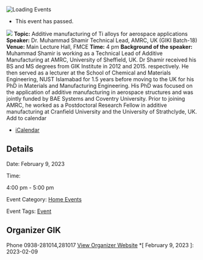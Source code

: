 ![Loading Events](https://giki.edu.pk/event/additive-manufacturing-of-ti-alloys-for-aerospace-applications/)
  * This event has passed.


![](https://giki.edu.pk/wp-content/uploads/2023/02/event.jpg)
**Topic:** Additive manufacturing of Ti alloys for aerospace applications
**Speaker:** Dr. Muhammad Shamir
Technical Lead, AMRC, UK
(GIKI Batch-18)
**Venue:** Main Lecture Hall, FMCE
**Time:** 4 pm
**Background of the speaker:**
Muhammad Shamir is working as a Technical Lead of Additive Manufacturing at AMRC, University of Sheffield, UK. Dr Shamir received his BS and MS degrees from GIK Institute in 2012 and 2015. respectively. He then served as a lecturer at the School of Chemical and Materials Engineering, NUST Islamabad for 1.5 years before moving to the UK for his PhD in Materials and Manufacturing Engineering. His PhD was focused on the application of additive manufacturing in aerospace structures and was jointly funded by BAE Systems and Coventry University. Prior to joining AMRC, he worked as a Postdoctoral Research Fellow in additive manufacturing at Cranfield University and the University of Strathclyde, UK.
Add to calendar 
  * [ iCalendar ](webcal://giki.edu.pk/event/additive-manufacturing-of-ti-alloys-for-aerospace-applications/?ical=1)


##  Details  

Date: 
     February 9, 2023  

Time: 
    
4:00 pm - 5:00 pm  

Event Category:
    [Home Events](https://giki.edu.pk/events/category/home_events/) 

Event Tags:
    [Event](https://giki.edu.pk/events/tag/event/)
## Organizer      GIK  

Phone 
     0938-281014,281017       [View Organizer Website](https://www.giki.edu.pk)
  *[ February 9, 2023 ]: 2023-02-09
